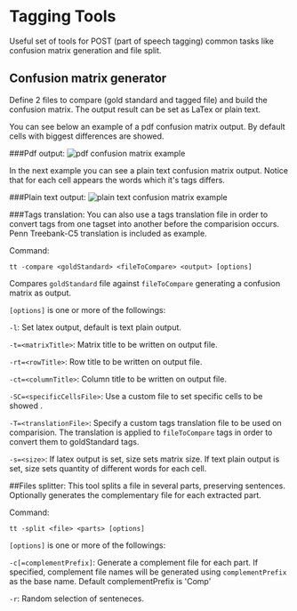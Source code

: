 # Tagging Tools
Useful set of tools for POST (part of speech tagging) common tasks like confusion matrix generation and file split.

## Confusion matrix generator
Define 2 files to compare (gold standard and tagged file) and build the confusion matrix. The output result can be set as LaTex or plain text. 

You can see below an example of a pdf confusion matrix output. By default cells with biggest differences are showed.

###Pdf output:
![pdf confusion matrix example](https://raw.github.com/ferrod20/taggingTools/gh-pages/images/confusionMatrixPdf.png)

In the next example you can see a plain text confusion matrix output. Notice that for each cell appears the words which it's tags differs.

###Plain text output:
![plain text confusion matrix example](https://raw.github.com/ferrod20/taggingTools/gh-pages/images/plainTextConfusionMatrixComparision.png)

###Tags translation:
You can also use a tags translation file in order to convert tags from one tagset into another before the comparision occurs. Penn Treebank-C5 translation is included as example.

Command:
```dos
tt -compare <goldStandard> <fileToCompare> <output> [options]
```

Compares `goldStandard` file against `fileToCompare` generating a confusion matrix as output.

`[options]` is one or more of the followings:

`-l`: Set latex output, default is text plain output.

`-t=<matrixTitle>`: Matrix title to be written on output file.

`-rt=<rowTitle>`: Row title to be written on output file.

`-ct=<columnTitle>`: Column title to be written on output file.

`-SC=<specificCellsFile>`: Use a custom file to set specific cells to be showed .

`-T=<translationFile>`: Specify a custom tags translation file to be used on comparision. The 
translation is applied to `fileToCompare` tags in order to convert them to goldStandard tags.

`-s=<size>`: If latex output is set, size sets matrix size. If text plain output is set, size sets quantity of different words for each cell.

##Files splitter:
This tool splits a file in several parts, preserving sentences.
Optionally generates the complementary file for each extracted part.

Command:
```dos
tt -split <file> <parts> [options]
```
`[options]` is one or more of the followings:

`-c[=complementPrefix]`: Generate a complement file for each part. If specified, complement file names will be generated using `complementPrefix` as the base name. Default complementPrefix is 'Comp'

`-r`: Random selection of senteneces.
